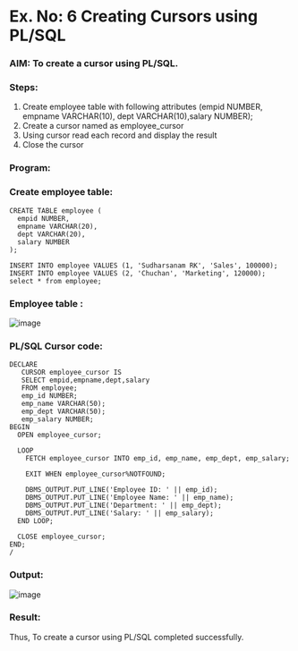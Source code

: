 # Ex. No: 6 Creating Cursors using PL/SQL

### AIM: To create a cursor using PL/SQL.

### Steps:
1. Create employee table with following attributes (empid NUMBER, empname VARCHAR(10), dept VARCHAR(10),salary NUMBER);
2. Create a cursor named as employee_cursor
3. Using cursor read each record and display the result
4. Close the cursor

### Program:
### Create employee table:
```
CREATE TABLE employee (
  empid NUMBER,
  empname VARCHAR(20),
  dept VARCHAR(20),
  salary NUMBER
);

INSERT INTO employee VALUES (1, 'Sudharsanam RK', 'Sales', 100000);
INSERT INTO employee VALUES (2, 'Chuchan', 'Marketing', 120000);
select * from employee;
```
### Employee table :
![image](https://github.com/SudharsanamRK/Ex-no-6-Creating-Cursors-using-PL-SQL/assets/115523484/e417bcdf-9f1f-42c0-b598-eea56b54d10b)


### PL/SQL Cursor code:
```
DECLARE
   CURSOR employee_cursor IS
   SELECT empid,empname,dept,salary
   FROM employee;
   emp_id NUMBER;
   emp_name VARCHAR(50);
   emp_dept VARCHAR(50);
   emp_salary NUMBER;
BEGIN
  OPEN employee_cursor;

  LOOP
    FETCH employee_cursor INTO emp_id, emp_name, emp_dept, emp_salary;

    EXIT WHEN employee_cursor%NOTFOUND;

    DBMS_OUTPUT.PUT_LINE('Employee ID: ' || emp_id);
    DBMS_OUTPUT.PUT_LINE('Employee Name: ' || emp_name);
    DBMS_OUTPUT.PUT_LINE('Department: ' || emp_dept);
    DBMS_OUTPUT.PUT_LINE('Salary: ' || emp_salary);
  END LOOP;

  CLOSE employee_cursor;
END;
/
```

### Output:
![image](https://github.com/SudharsanamRK/Ex-no-6-Creating-Cursors-using-PL-SQL/assets/115523484/35e22690-924c-48bf-ac44-766c5b3ccb2d)

### Result:
Thus, To create a cursor using PL/SQL completed successfully.
